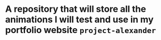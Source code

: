 # A repository that will store all the animations I will test and use in my portfolio website `project-alexander`

